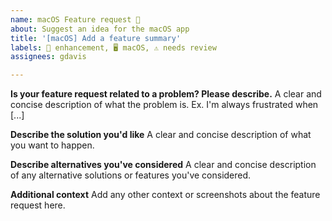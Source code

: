 ```yaml
---
name: macOS Feature request 🙋
about: Suggest an idea for the macOS app
title: '[macOS] Add a feature summary'
labels: 🌟 enhancement, 🖥 macOS, ⚠️ needs review
assignees: gdavis

---
```


**Is your feature request related to a problem? Please describe.**
A clear and concise description of what the problem is. Ex. I'm always frustrated when [...]

**Describe the solution you'd like**
A clear and concise description of what you want to happen.

**Describe alternatives you've considered**
A clear and concise description of any alternative solutions or features you've considered.

**Additional context**
Add any other context or screenshots about the feature request here.
